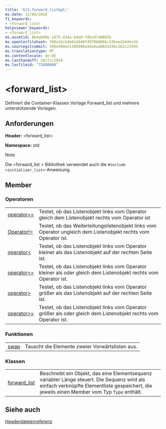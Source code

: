 ```yaml
---
title: '&lt;forward_list&gt;'
ms.date: 11/04/2016
f1_keywords:
- <forward_list>
helpviewer_keywords:
- <forward_list>
ms.assetid: 8b4ab09e-1475-434a-b4e0-fdbc07a08b5b
ms.openlocfilehash: 708e16cb4b8a1640f4978b806bc52beed24decd4
ms.sourcegitcommit: 590e488e51389066a4da4aa06d32d4c362c23393
ms.translationtype: MT
ms.contentlocale: de-DE
ms.lasthandoff: 10/21/2019
ms.locfileid: "72688060"
---
```

# <a name="ltforward_listgt"></a>&lt;forward_list&gt;

Definiert die Container-Klassen Vorlage Forward_list und mehrere unterstützende Vorlagen.

## <a name="requirements"></a>Anforderungen

**Header:** \<forward_list>

**Namespace:** std

> [!NOTE]
> Die \<forward_list > Bibliothek verwendet auch die `#include <initializer_list>`-Anweisung.

## <a name="members"></a>Member

### <a name="operators"></a>Operatoren

|||
|-|-|
|[operator==](../standard-library/forward-list-operators.md#op_eq_eq)|Testet, ob das Listenobjekt links vom Operator gleich dem Listenobjekt rechts vom Operator ist|
|[Operator!=](../standard-library/forward-list-operators.md#op_neq)|Testet, ob das Weiterleitungslistenobjekt links vom Operator ungleich dem Listenobjekt rechts vom Operator ist.|
|[operator<](../standard-library/forward-list-operators.md#op_lt)|Testet, ob das Listenobjekt links vom Operator kleiner als das Listenobjekt auf der rechten Seite ist.|
|[operator<=](../standard-library/forward-list-operators.md#op_lt_eq)|Testet, ob das Listenobjekt links vom Operator kleiner als oder gleich dem Listenobjekt rechts vom Operator ist.|
|[operator>](../standard-library/forward-list-operators.md#op_gt)|Testet, ob das Listenobjekt links vom Operator größer als das Listenobjekt auf der rechten Seite ist.|
|[operator>=](../standard-library/forward-list-operators.md#op_lt_eq)|Testet, ob das Listenobjekt links vom Operator größer als oder gleich dem Listenobjekt rechts vom Operator ist.|

### <a name="functions"></a>Funktionen

|||
|-|-|
|[swap](../standard-library/forward-list-functions.md#swap)|Tauscht die Elemente zweier Vorwärtslisten aus.|

### <a name="classes"></a>Klassen

|||
|-|-|
|[forward_list](../standard-library/forward-list-class.md)|Beschreibt ein Objekt, das eine Elementsequenz variabler Länge steuert. Die Sequenz wird als einfach verknüpfte Elementliste gespeichert, die jeweils einen Member vom Typ `Type` enthält.|

## <a name="see-also"></a>Siehe auch

[Headerdateienreferenz](../standard-library/cpp-standard-library-header-files.md)
